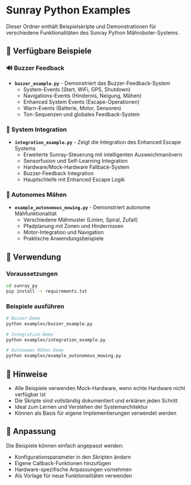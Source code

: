 # Sunray Python Examples

Dieser Ordner enthält Beispielskripte und Demonstrationen für verschiedene Funktionalitäten des Sunray Python Mähroboter-Systems.

## 📁 Verfügbare Beispiele

### 🔊 Buzzer Feedback
- **`buzzer_example.py`** - Demonstriert das Buzzer-Feedback-System
  - System-Events (Start, WiFi, GPS, Shutdown)
  - Navigations-Events (Hindernis, Neigung, Mähen)
  - Enhanced System Events (Escape-Operationen)
  - Warn-Events (Batterie, Motor, Sensoren)
  - Ton-Sequenzen und globales Feedback-System

### 🤖 System Integration
- **`integration_example.py`** - Zeigt die Integration des Enhanced Escape Systems
  - Erweiterte Sunray-Steuerung mit intelligenten Ausweichmanövern
  - Sensorfusion und Self-Learning Integration
  - Hardware/Mock-Hardware Fallback-System
  - Buzzer-Feedback Integration
  - Hauptschleife mit Enhanced Escape Logik

### 🌱 Autonomes Mähen
- **`example_autonomous_mowing.py`** - Demonstriert autonome Mähfunktionalität
  - Verschiedene Mähmuster (Linien, Spiral, Zufall)
  - Pfadplanung mit Zonen und Hindernissen
  - Motor-Integration und Navigation
  - Praktische Anwendungsbeispiele

## 🚀 Verwendung

### Voraussetzungen
```bash
cd sunray_py
pip install -r requirements.txt
```

### Beispiele ausführen
```bash
# Buzzer-Demo
python examples/buzzer_example.py

# Integration-Demo
python examples/integration_example.py

# Autonomes Mähen Demo
python examples/example_autonomous_mowing.py
```

## 📝 Hinweise

- Alle Beispiele verwenden Mock-Hardware, wenn echte Hardware nicht verfügbar ist
- Die Skripte sind vollständig dokumentiert und erklären jeden Schritt
- Ideal zum Lernen und Verstehen der Systemarchitektur
- Können als Basis für eigene Implementierungen verwendet werden

## 🔧 Anpassung

Die Beispiele können einfach angepasst werden:
- Konfigurationsparameter in den Skripten ändern
- Eigene Callback-Funktionen hinzufügen
- Hardware-spezifische Anpassungen vornehmen
- Als Vorlage für neue Funktionalitäten verwenden